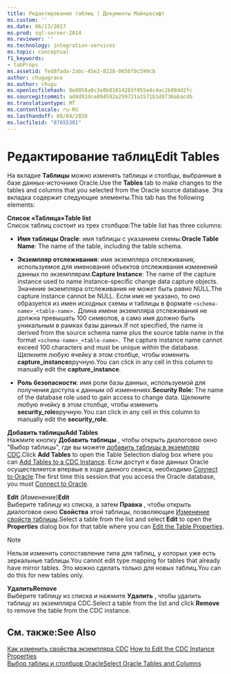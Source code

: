 ```yaml
---
title: Редактирование таблиц | Документы Майкрософт
ms.custom: ''
ms.date: 06/13/2017
ms.prod: sql-server-2014
ms.reviewer: ''
ms.technology: integration-services
ms.topic: conceptual
f1_keywords:
- tabProps
ms.assetid: fed8fada-2abc-45e2-8228-0656f9c599cb
author: chugugrace
ms.author: chugu
ms.openlocfilehash: 8e8058a0c3e8b81814283f055e4c4ac2b08dd2fc
ms.sourcegitcommit: ad4d92dce894592a259721a1571b1d8736abacdb
ms.translationtype: MT
ms.contentlocale: ru-RU
ms.lasthandoff: 08/04/2020
ms.locfileid: "87655301"
---
```

# <a name="edit-tables"></a><span data-ttu-id="da8a8-102">Редактирование таблиц</span><span class="sxs-lookup"><span data-stu-id="da8a8-102">Edit Tables</span></span>
  <span data-ttu-id="da8a8-103">На вкладке **Таблицы** можно изменять таблицы и столбцы, выбранные в базе данных-источнике Oracle.</span><span class="sxs-lookup"><span data-stu-id="da8a8-103">Use the **Tables** tab to make changes to the tables and columns that you selected from the Oracle source database.</span></span> <span data-ttu-id="da8a8-104">Эта вкладка содержит следующие элементы.</span><span class="sxs-lookup"><span data-stu-id="da8a8-104">This tab has the following elements:</span></span>  
  
 <span data-ttu-id="da8a8-105">**Список «Таблица»**</span><span class="sxs-lookup"><span data-stu-id="da8a8-105">**Table list**</span></span>  
 <span data-ttu-id="da8a8-106">Список таблиц состоит из трех столбцов:</span><span class="sxs-lookup"><span data-stu-id="da8a8-106">The table list has three columns:</span></span>  
  
-   <span data-ttu-id="da8a8-107">**Имя таблицы Oracle**: имя таблицы с указанием схемы.</span><span class="sxs-lookup"><span data-stu-id="da8a8-107">**Oracle Table Name**: The name of the table, including the table schema.</span></span>  
  
-   <span data-ttu-id="da8a8-108">**Экземпляр отслеживания**: имя экземпляра отслеживания, используемое для именования объектов отслеживания изменений данных по экземплярам.</span><span class="sxs-lookup"><span data-stu-id="da8a8-108">**Capture Instance**: The name of the capture instance used to name instance-specific change data capture objects.</span></span> <span data-ttu-id="da8a8-109">Значение экземпляра отслеживания не может быть равно NULL.</span><span class="sxs-lookup"><span data-stu-id="da8a8-109">The capture instance cannot be NULL.</span></span> <span data-ttu-id="da8a8-110">Если имя не указано, то оно образуется из имен исходных схемы и таблицы в формате `<schema-name>_<table-name>.` Длина имени экземпляра отслеживания не должна превышать 100 символов, а само имя должно быть уникальным в рамках базы данных.</span><span class="sxs-lookup"><span data-stu-id="da8a8-110">If not specified, the name is derived from the source schema name plus the source table name in the format `<schema-name>_<table-name>.` The capture instance name cannot exceed 100 characters and must be unique within the database.</span></span> <span data-ttu-id="da8a8-111">Щелкните любую ячейку в этом столбце, чтобы изменить **capture_instance**вручную.</span><span class="sxs-lookup"><span data-stu-id="da8a8-111">You can click in any cell in this column to manually edit the **capture_instance**.</span></span>  
  
-   <span data-ttu-id="da8a8-112">**Роль безопасности**: имя роли базы данных, используемой для получения доступа к данным об изменениях.</span><span class="sxs-lookup"><span data-stu-id="da8a8-112">**Security Role**: The name of the database role used to gain access to change data.</span></span> <span data-ttu-id="da8a8-113">Щелкните любую ячейку в этом столбце, чтобы изменить **security_role**вручную.</span><span class="sxs-lookup"><span data-stu-id="da8a8-113">You can click in any cell in this column to manually edit the **security_role**.</span></span>  
  
 <span data-ttu-id="da8a8-114">**Добавить таблицы**</span><span class="sxs-lookup"><span data-stu-id="da8a8-114">**Add Tables**</span></span>  
 <span data-ttu-id="da8a8-115">Нажмите кнопку **Добавить таблицы** , чтобы открыть диалоговое окно "Выбор таблицы", где вы можете [добавить таблицы в экземпляр CDC](add-tables-to-a-cdc-instance.md).</span><span class="sxs-lookup"><span data-stu-id="da8a8-115">Click **Add Tables** to open the Table Selection dialog box where you can [Add Tables to a CDC Instance](add-tables-to-a-cdc-instance.md).</span></span> <span data-ttu-id="da8a8-116">Если доступ к базе данных Oracle осуществляется впервые в ходе данного сеанса, необходимо [Connect to Oracle](connect-to-oracle.md).</span><span class="sxs-lookup"><span data-stu-id="da8a8-116">The first time this session that you access the Oracle database, you must [Connect to Oracle](connect-to-oracle.md).</span></span>  
  
 <span data-ttu-id="da8a8-117">**Edit** (Изменение)</span><span class="sxs-lookup"><span data-stu-id="da8a8-117">**Edit**</span></span>  
 <span data-ttu-id="da8a8-118">Выберите таблицу из списка, а затем **Правка** , чтобы открыть диалоговое окно **Свойства** этой таблицы, позволяющее [Изменение свойств таблицы](edit-the-table-properties.md).</span><span class="sxs-lookup"><span data-stu-id="da8a8-118">Select a table from the list and select **Edit** to open the **Properties** dialog box for that table where you can [Edit the Table Properties](edit-the-table-properties.md).</span></span>  
  
> [!NOTE]  
>  <span data-ttu-id="da8a8-119">Нельзя изменить сопоставление типа для таблиц, у которых уже есть зеркальные таблицы.</span><span class="sxs-lookup"><span data-stu-id="da8a8-119">You cannot edit type mapping for tables that already have mirror tables.</span></span> <span data-ttu-id="da8a8-120">Это можно сделать только для новых таблиц.</span><span class="sxs-lookup"><span data-stu-id="da8a8-120">You can do this for new tables only.</span></span>  
  
 <span data-ttu-id="da8a8-121">**Удалить**</span><span class="sxs-lookup"><span data-stu-id="da8a8-121">**Remove**</span></span>  
 <span data-ttu-id="da8a8-122">Выберите таблицу из списка и нажмите **Удалить** , чтобы удалить таблицу из экземпляра CDC.</span><span class="sxs-lookup"><span data-stu-id="da8a8-122">Select a table from the list and click **Remove** to remove the table from the CDC instance.</span></span>  
  
## <a name="see-also"></a><span data-ttu-id="da8a8-123">См. также:</span><span class="sxs-lookup"><span data-stu-id="da8a8-123">See Also</span></span>  
 <span data-ttu-id="da8a8-124">[Как изменить свойства экземпляра CDC](how-to-edit-the-cdc-instance-properties.md) </span><span class="sxs-lookup"><span data-stu-id="da8a8-124">[How to Edit the CDC Instance Properties](how-to-edit-the-cdc-instance-properties.md) </span></span>  
 [<span data-ttu-id="da8a8-125">Выбор таблиц и столбцов Oracle</span><span class="sxs-lookup"><span data-stu-id="da8a8-125">Select Oracle Tables and Columns</span></span>](select-oracle-tables-and-columns.md)  
  
  
